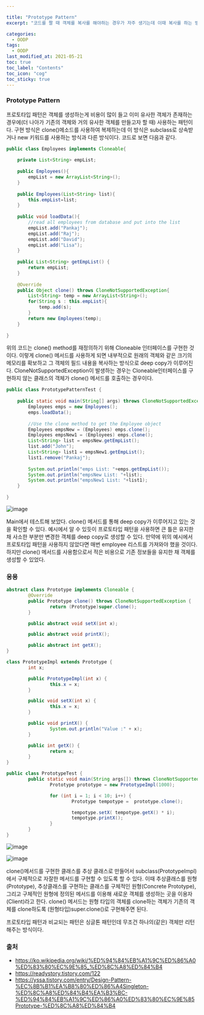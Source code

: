 ```yaml
---

title: "Prototype Pattern"
excerpt: "코드를 짤 때 객체를 복사를 해야하는 경우가 자주 생기는데 이때 복사를 하는 방식에는 Shallow Copy와 Deep Copy 두가지 방식이 있다." 

categories:
  - OODP
tags:
  - OODP
last_modified_at: 2021-05-21 
toc: true
toc_label: "Contents"
toc_icon: "cog"
toc_sticky: true
---
```


### Prototype Pattern

프로토타입 패턴은 객체를 생성하는게 비용이 많이 들고 이미 유사한 객체가 존재하는 경우에(더 나아가 기존의 객체와 거의 유사한 객체를 만들고자 할 때) 사용하는 패턴이다. 구현 방식은 clone()메소드를 사용하여 복제하는데 이 방식은 subclass로 상속받거나 new 키워드를 사용하는 방식과 다른 방식이다. 코드로 보면 다음과 같다. 

```java
public class Employees implements Cloneable{
 
    private List<String> empList;
	
    public Employees(){
        empList = new ArrayList<String>();
    }
	
    public Employees(List<String> list){
        this.empList=list;
    }
    
    public void loadData(){
        //read all employees from database and put into the list
        empList.add("Pankaj");
        empList.add("Raj");
        empList.add("David");
        empList.add("Lisa");
    }
	
    public List<String> getEmpList() {
        return empList;
    }
 
    @Override
    public Object clone() throws CloneNotSupportedException{
        List<String> temp = new ArrayList<String>();
        for(String s : this.empList){
            temp.add(s);
        }
        return new Employees(temp);
    }
	
}
```

위의 코드는 clone() method를 재정의하기 위해 Cloneable 인터페이스를 구현한 것이다. 이렇게 clone() 메서드를 사용하게 되면 내부적으로 원래의 객체와 같은 크기의 메모리를  확보하고 그 객체의 필드 내용을 복사하는 방식으로 deep copy가 이루어진다. CloneNotSupportedException이 발생하는 경우는 Cloneable인터페이스를 구현하지 않는 클래스의 객체가 clone() 메서드를 호출하는 경우이다. 

```java
public class PrototypePatternTest {
 
    public static void main(String[] args) throws CloneNotSupportedException {
        Employees emps = new Employees();
        emps.loadData();
		
        //Use the clone method to get the Employee object
        Employees empsNew = (Employees) emps.clone();
        Employees empsNew1 = (Employees) emps.clone();
        List<String> list = empsNew.getEmpList();
        list.add("John");
        List<String> list1 = empsNew1.getEmpList();
        list1.remove("Pankaj");
		
        System.out.println("emps List: "+emps.getEmpList());
        System.out.println("empsNew List: "+list);
        System.out.println("empsNew1 List: "+list1);
    }
 
}
```

![image](https://user-images.githubusercontent.com/54565079/119046800-188f3b00-b9f8-11eb-8490-1bfe77057a85.png)

Main에서 테스트해 보았다. clone() 메서드를 통해 deep copy가 이루어지고 있는 것을 확인할 수 있다. 예시에서 알 수 있듯이 프로토타입 패턴을 사용하면 큰 틀은 유지한 채 사소한 부분만 변경한 객체를 deep copy로 생성할 수 있다. 만약에 위의 예시에서 프로토타입 패턴을 사용하지 않았다면 매번 employee 리스트를 가져와야 했을 것이다. 하지만 clone() 메서드를 사용함으로서 적은 비용으로 기존 정보들을 유지한 채 객체를 생성할 수 있었다. 



### 응용

~~~java
abstract class Prototype implements Cloneable {
        @Override
        public Prototype clone() throws CloneNotSupportedException {
                return (Prototype)super.clone();
        }

        public abstract void setX(int x);

        public abstract void printX();

        public abstract int getX();
}
~~~

~~~java
class PrototypeImpl extends Prototype {
        int x;

        public PrototypeImpl(int x) {
                this.x = x;
        }

        public void setX(int x) {
                this.x = x;
        }

        public void printX() {
                System.out.println("Value :" + x);
        }

        public int getX() {
                return x;
        }
}
~~~

~~~java
public class PrototypeTest {
        public static void main(String args[]) throws CloneNotSupportedException {
                Prototype prototype = new PrototypeImpl(1000);

                for (int i = 1; i < 10; i++) {
                        Prototype tempotype =  prototype.clone();

                        tempotype.setX( tempotype.getX() * i);
                        tempotype.printX();
                }
        }
}
~~~

![image](https://user-images.githubusercontent.com/54565079/119048426-2940b080-b9fa-11eb-8588-9440690874d6.png)

![image](https://user-images.githubusercontent.com/54565079/119048917-dc110e80-b9fa-11eb-943d-3e2a33987e69.png)

clone()메서드를 구현한 클래스를 추상 클래스로 만들어서 subclass(PrototypeImpl)에서 구체적으로 자잘한 메서드를 구현할 수 있도록 할 수 있다. 이때 추상클래스를 원형(Prototype), 추상클래스를 구현하는 클래스를 구체적인 원형(Concrete Prototype), 그리고 구체적인 원형에 정의된 메서드를 이용해 새로운 객체를 생성하는 곳을 이용자(Client)라고 한다. clone() 메서드는 원형 타입의 객체를 clone하는 객체가 기존의 객체를 clone하도록 (원형타입)super.clone()로 구현해주면 된다. 

프로토타입 패턴과 비교되는 패턴은 싱글톤 패턴인데 무조건 하나의(같은) 객체만 리턴해주는 방식이다. 



### 출처

- <https://ko.wikipedia.org/wiki/%ED%94%84%EB%A1%9C%ED%86%A0%ED%83%80%EC%9E%85_%ED%8C%A8%ED%84%B4>
- <https://readystory.tistory.com/122>
- <https://yssa.tistory.com/entry/Design-Pattern-%EC%8B%B1%EA%B8%80%ED%86%A4Singleton-%ED%8C%A8%ED%84%B4%EA%B3%BC-%ED%94%84%EB%A1%9C%ED%86%A0%ED%83%80%EC%9E%85Prototype-%ED%8C%A8%ED%84%B4>















